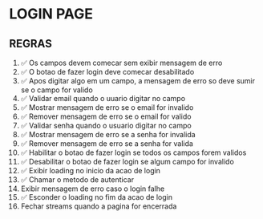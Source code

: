 # LOGIN PAGE

## REGRAS
1. ✅ Os campos devem comecar sem exibir mensagem de erro
2. ✅ O botao de fazer login deve comecar desabilitado
3. ✅ Apos digitar algo em um campo, a mensagem de erro so deve sumir se o campo for valido
4. ✅ Validar email quando o uuario digitar no campo
5. ✅ Mostrar mensagem de erro se o email for invalido
6. ✅ Remover mensagem de erro se o email for valido
7. ✅ Validar senha quando o usuario digitar no campo
8. ✅ Mostrar mensagem de erro se a senha for invalida
9. ✅ Remover mensagem de erro se a senha for valida
10. ✅ Habilitar o botao de fazer login se todos os campos forem validos
11. ✅  Desabilitar o botao de fazer login se algum campo for invalido
12. ✅  Exibir loading no inicio da acao de login
13. ✅ Chamar o metodo de autenticar
14. Exibir mensagem de erro caso o login falhe
15. ✅ Esconder o loading no fim da acao de login
16. Fechar streams quando a pagina for encerrada